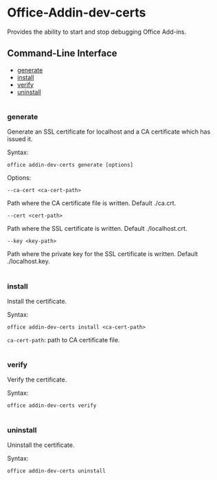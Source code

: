 # Office-Addin-dev-certs

Provides the ability to start and stop debugging Office Add-ins.

## Command-Line Interface
* [generate](#generate)
* [install](#install)
* [verify](#verify)
* [uninstall](#uninstall)

#


### generate
Generate an SSL certificate for localhost and a CA certificate which has issued it.

Syntax:

`office addin-dev-certs generate [options]`

Options:

`--ca-cert <ca-cert-path>`

Path where the CA certificate file is written. Default ./ca.crt.

`--cert <cert-path>`

Path where the SSL certificate is written. Default ./localhost.crt.

`--key <key-path>`

Path where the private key for the SSL certificate is written. Default ./localhost.key.
 
#

### install
Install the certificate.

Syntax:

`office addin-dev-certs install <ca-cert-path>`

`ca-cert-path`: path to CA certificate file.
 
#

### verify
Verify the certificate.

Syntax:

`office addin-dev-certs verify`
 
#

### uninstall
Uninstall the certificate.

Syntax:

`office addin-dev-certs uninstall`

#
